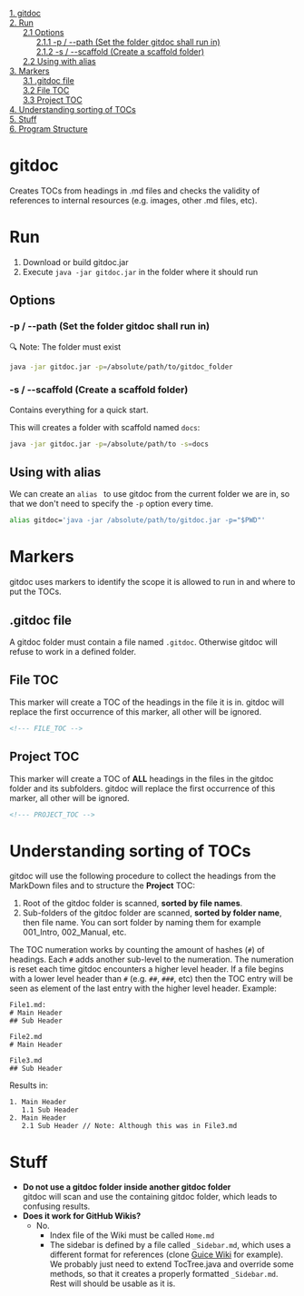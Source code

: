 <!--- PROJECT_TOC -->
[1. gitdoc](readme.md#gitdoc)<br>
[2. Run](readme.md#run)<br>
&nbsp;&nbsp;&nbsp;&nbsp;&nbsp;&nbsp;[2.1 Options](readme.md#options)<br>
&nbsp;&nbsp;&nbsp;&nbsp;&nbsp;&nbsp;&nbsp;&nbsp;&nbsp;&nbsp;&nbsp;&nbsp;[2.1.1 -p / --path (Set the folder gitdoc shall run in)](readme.md#-p----path-set-the-folder-gitdoc-shall-run-in)<br>
&nbsp;&nbsp;&nbsp;&nbsp;&nbsp;&nbsp;&nbsp;&nbsp;&nbsp;&nbsp;&nbsp;&nbsp;[2.1.2 -s / --scaffold (Create a scaffold folder)](readme.md#-s----scaffold-create-a-scaffold-folder)<br>
&nbsp;&nbsp;&nbsp;&nbsp;&nbsp;&nbsp;[2.2 Using with alias](readme.md#using-with-alias)<br>
[3. Markers](readme.md#markers)<br>
&nbsp;&nbsp;&nbsp;&nbsp;&nbsp;&nbsp;[3.1 .gitdoc file](readme.md#gitdoc-file)<br>
&nbsp;&nbsp;&nbsp;&nbsp;&nbsp;&nbsp;[3.2 File TOC](readme.md#file-toc)<br>
&nbsp;&nbsp;&nbsp;&nbsp;&nbsp;&nbsp;[3.3 Project TOC](readme.md#project-toc)<br>
[4. Understanding sorting of TOCs](readme.md#understanding-sorting-of-tocs)<br>
[5. Stuff](readme.md#stuff)<br>
[6. Program Structure](001_Program_Structure/readme.md#program-structure)<br>
<!--- TOC_END -->






# gitdoc

Creates TOCs from headings in .md files and checks the validity of references to internal resources (e.g. images, other .md files, etc).

# Run

1. Download or build gitdoc.jar
2. Execute `java -jar gitdoc.jar`  in the folder where it should run

## Options

### -p / --path (Set the folder gitdoc shall run in)

:mag: Note: The folder must exist

```bash
java -jar gitdoc.jar -p=/absolute/path/to/gitdoc_folder
```

### -s / --scaffold (Create a scaffold folder)

Contains everything for a quick start. 

This will creates a folder with scaffold named `docs`:

```bash
java -jar gitdoc.jar -p=/absolute/path/to -s=docs
```

## Using with alias

We can create an `alias ` to use gitdoc from the current folder we are in, so that we don't need to specify the `-p` option every time.

```bash
alias gitdoc='java -jar /absolute/path/to/gitdoc.jar -p="$PWD"'
```

# Markers

gitdoc uses markers to identify the scope it is allowed to run in and where to put the TOCs.

## .gitdoc file

A gitdoc folder must contain a file named `.gitdoc`. Otherwise gitdoc will refuse to work in a defined folder.

## File TOC

This marker will create a TOC of the headings in the file it is in. gitdoc will replace the first occurrence of this marker, all other will be ignored.

```html
<!--- FILE_TOC -->
```

## Project TOC

This marker will create a TOC of **ALL** headings in the files in the gitdoc folder and its subfolders. gitdoc will replace the first occurrence of this marker, all other will be ignored.

```html
<!--- PROJECT_TOC -->
```

# Understanding sorting of TOCs

gitdoc will use the following procedure to collect the headings from the MarkDown files and to structure the **Project** TOC:

1. Root of the gitdoc folder is scanned, **sorted by file names**. 
2. Sub-folders of the gitdoc folder are scanned, **sorted by folder name**, then file name. You can sort folder by naming them for example 001_Intro, 002_Manual, etc.

The TOC numeration works by counting the amount of hashes (`#`) of headings. Each `#` adds another sub-level to the numeration. The numeration is reset each time gitdoc encounters a higher level header. If a file begins with a lower level header than `#` (e.g. `##`, `###`, etc) then the TOC entry will be seen as element of the last entry with the higher level header. Example:

```
File1.md:
# Main Header
## Sub Header

File2.md
# Main Header

File3.md
## Sub Header
```

Results in: 

```
1. Main Header
   1.1 Sub Header
2. Main Header
   2.1 Sub Header // Note: Although this was in File3.md
```

# Stuff

- **Do not use a gitdoc folder inside another gitdoc folder**<br>gitdoc will scan and use the containing gitdoc folder, which leads to confusing results.
- **Does it work for GitHub Wikis?**
  - No. 
    - Index file of the Wiki must be called `Home.md`
    - The sidebar is defined by a file called `_Sidebar.md`, which uses a different format for references (clone [Guice Wiki](https://github.com/google/guice/wiki) for example).<br>We probably just need to extend TocTree.java and override some methods, so that it creates a properly formatted `_Sidebar.md`. Rest will should be usable as it is. 
